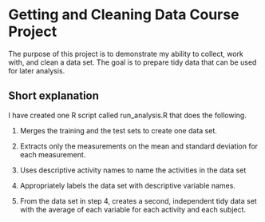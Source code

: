 

# Getting and Cleaning Data Course Project

The purpose of this project is to demonstrate my ability to collect, work with, and clean a data set. The goal is to prepare tidy data that can be used for later analysis. 

## Short explanation

I have created one R script called run_analysis.R that does the following.

1. Merges the training and the test sets to create one data set.

2. Extracts only the measurements on the mean and standard deviation for each measurement.

3. Uses descriptive activity names to name the activities in the data set

4. Appropriately labels the data set with descriptive variable names.

5. From the data set in step 4, creates a second, independent tidy data set with the average of each variable for each activity and each subject.
